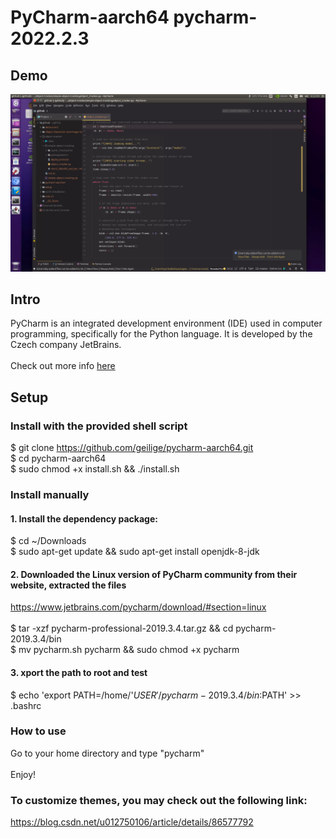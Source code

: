 # PyCharm-aarch64 pycharm-2022.2.3

## Demo

![](demo.png)

## Intro

PyCharm is an integrated development environment (IDE) used in computer programming, specifically for the Python language. It is developed by the Czech company JetBrains. \
 \
 Check out more info [here](https://www.jetbrains.com/pycharm/)

## Setup

### Install with the provided shell script
$ git clone https://github.com/geilige/pycharm-aarch64.git \
$ cd pycharm-aarch64 \
$ sudo chmod +x install.sh && ./install.sh

### Install manually

#### 1. Install the dependency package:

$ cd ~/Downloads \
$ sudo apt-get update && sudo apt-get install openjdk-8-jdk

#### 2. Downloaded the Linux version of PyCharm community from their website, extracted the files

https://www.jetbrains.com/pycharm/download/#section=linux \
 \
$ tar -xzf pycharm-professional-2019.3.4.tar.gz && cd pycharm-2019.3.4/bin \
$ mv pycharm.sh pycharm && sudo chmod +x pycharm

#### 3. xport the path to root and test

$ echo 'export PATH=/home/'$USER'/pycharm-2019.3.4/bin:$PATH' >> .bashrc
 
### How to use

Go to your home directory and type "pycharm" \
 \
Enjoy!

### To customize themes, you may check out the following link:

https://blog.csdn.net/u012750106/article/details/86577792
